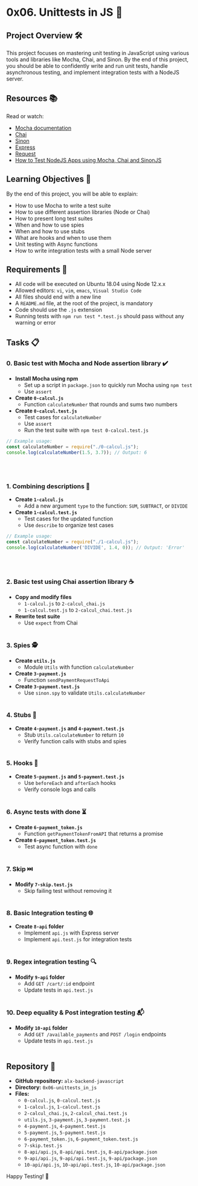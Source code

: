 # 0x06. Unittests in JS 🚀

## Project Overview 🛠️
This project focuses on mastering unit testing in JavaScript using various
tools and libraries like Mocha, Chai, and Sinon. By the end of this project,
you should be able to confidently write and run unit tests, handle asynchronous
testing, and implement integration tests with a NodeJS server.

## Resources 📚

Read or watch:
- [Mocha documentation](https://mochajs.org/)
- [Chai](https://www.chaijs.com/)
- [Sinon](https://sinonjs.org/)
- [Express](https://expressjs.com/)
- [Request](https://www.npmjs.com/package/request)
- [How to Test NodeJS Apps using Mocha, Chai and SinonJS](https://scotch.io/tutorials/test-a-node-restful-api-with-mocha-and-chai)

## Learning Objectives 🎯

By the end of this project, you will be able to explain:
- How to use Mocha to write a test suite
- How to use different assertion libraries (Node or Chai)
- How to present long test suites
- When and how to use spies
- When and how to use stubs
- What are hooks and when to use them
- Unit testing with Async functions
- How to write integration tests with a small Node server

## Requirements 📝

- All code will be executed on Ubuntu 18.04 using Node 12.x.x
- Allowed editors: `vi`, `vim`, `emacs`, `Visual Studio Code`
- All files should end with a new line
- A `README.md` file, at the root of the project, is mandatory
- Code should use the `.js` extension
- Running tests with `npm run test *.test.js` should pass without any warning or error

## Tasks 📋
### 0. Basic test with Mocha and Node assertion library ✔️

- **Install Mocha using npm**
  - Set up a script in `package.json` to quickly run Mocha using `npm test`
  - Use `assert`
- **Create `0-calcul.js`**
  - Function `calculateNumber` that rounds and sums two numbers
- **Create `0-calcul.test.js`**
  - Test cases for `calculateNumber`
  - Use `assert`
  - Run the test suite with `npm test 0-calcul.test.js`
  
```js
// Example usage:
const calculateNumber = require("./0-calcul.js");
console.log(calculateNumber(1.5, 3.7)); // Output: 6
```
<br></br>

### 1. Combining descriptions 🔢

- **Create `1-calcul.js`**
  - Add a new argument `type` to the function: `SUM`, `SUBTRACT`, or `DIVIDE`
- **Create `1-calcul.test.js`**
  - Test cases for the updated function
  - Use `describe` to organize test cases
  
```js
// Example usage:
const calculateNumber = require("./1-calcul.js");
console.log(calculateNumber('DIVIDE', 1.4, 0)); // Output: 'Error'
```
<br></br>

### 2. Basic test using Chai assertion library ☕

- **Copy and modify files**
  - `1-calcul.js` to `2-calcul_chai.js`
  - `1-calcul.test.js` to `2-calcul_chai.test.js`
- **Rewrite test suite**
  - Use `expect` from Chai
<br></br>

### 3. Spies 🕵️

- **Create `utils.js`**
  - Module `Utils` with function `calculateNumber`
- **Create `3-payment.js`**
  - Function `sendPaymentRequestToApi`
- **Create `3-payment.test.js`**
  - Use `sinon.spy` to validate `Utils.calculateNumber`
<br></br>

### 4. Stubs 🔄

- **Create `4-payment.js` and `4-payment.test.js`**
  - Stub `Utils.calculateNumber` to return `10`
  - Verify function calls with stubs and spies
<br></br>

### 5. Hooks 🔧

- **Create `5-payment.js` and `5-payment.test.js`**
  - Use `beforeEach` and `afterEach` hooks
  - Verify console logs and calls
<br></br>

### 6. Async tests with done ⏳

- **Create `6-payment_token.js`**
  - Function `getPaymentTokenFromAPI` that returns a promise
- **Create `6-payment_token.test.js`**
  - Test async function with `done`
<br></br>

### 7. Skip ⏭️

- **Modify `7-skip.test.js`**
  - Skip failing test without removing it
<br></br>

### 8. Basic Integration testing 🌐

- **Create `8-api` folder**
  - Implement `api.js` with Express server
  - Implement `api.test.js` for integration tests
<br></br>

### 9. Regex integration testing 🔍

- **Modify `9-api` folder**
  - Add `GET /cart/:id` endpoint
  - Update tests in `api.test.js`
<br></br>

### 10. Deep equality & Post integration testing 📬

- **Modify `10-api` folder**
  - Add `GET /available_payments` and `POST /login` endpoints
  - Update tests in `api.test.js`
<br></br>

## Repository 📁

- **GitHub repository:** `alx-backend-javascript`
- **Directory:** `0x06-unittests_in_js`
- **Files:** 
  - `0-calcul.js`, `0-calcul.test.js`
  - `1-calcul.js`, `1-calcul.test.js`
  - `2-calcul_chai.js`, `2-calcul_chai.test.js`
  - `utils.js`, `3-payment.js`, `3-payment.test.js`
  - `4-payment.js`, `4-payment.test.js`
  - `5-payment.js`, `5-payment.test.js`
  - `6-payment_token.js`, `6-payment_token.test.js`
  - `7-skip.test.js`
  - `8-api/api.js`, `8-api/api.test.js`, `8-api/package.json`
  - `9-api/api.js`, `9-api/api.test.js`, `9-api/package.json`
  - `10-api/api.js`, `10-api/api.test.js`, `10-api/package.json`

Happy Testing! 🧪
